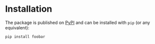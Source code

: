 # Installation

The package is published on [PyPI](https://pypi.org/project/foobar/)
and can be installed with `pip` (or any equivalent):

```bash
pip install foobar
```

